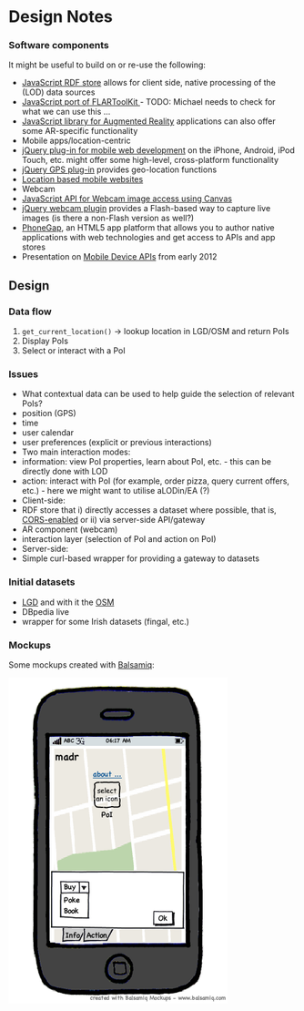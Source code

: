 # Design Notes

### Software components 

It might be useful to build on or re-use the following:

* [JavaScript RDF store](https://github.com/antoniogarrote/rdfstore-js/) allows for client side, native processing of the (LOD) data sources
* [JavaScript port of FLARToolKit ](https://github.com/kig/JSARToolKit) - TODO: Michael needs to check for what we can use this ...
* [JavaScript library for Augmented Reality](http://code.google.com/p/js-aruco/) applications can also offer some AR-specific functionality
* Mobile apps/location-centric
 * [jQuery plug-in for mobile web development](http://www.jqtouch.com/) on the iPhone, Android, iPod Touch, etc. might offer some high-level, cross-platform functionality
 * [jQuery GPS plug-in](http://www.birdwingfx.com/jQuery_gps/) provides geo-location functions
 * [Location based mobile websites](http://code.google.com/p/geo-location-javascript/)
* Webcam
 * [JavaScript API for Webcam image access using Canvas](https://github.com/taboca/CamCanvas-API-) 
 * [jQuery webcam plugin](http://www.xarg.org/project/jquery-webcam-plugin/) provides a Flash-based way to capture live images (is there a non-Flash version as well?)
* [PhoneGap](http://www.phonegap.com/), an HTML5 app platform that allows you to author native applications with web technologies and get access to APIs and app stores
* Presentation on [Mobile Device APIs](http://www.slideshare.net/jamesgpearce/mobile-device-apis) from early 2012

## Design

### Data flow

1. `get_current_location()` -> lookup location in LGD/OSM and return PoIs
2. Display PoIs
3. Select or interact with a PoI


### Issues

* What contextual data can be used to help guide the selection of relevant PoIs?
 * position (GPS)
 * time
 * user calendar
 * user preferences (explicit or previous interactions)
* Two main interaction modes: 
 * information: view PoI properties, learn about PoI, etc. - this can be directly done with LOD
 * action: interact with PoI (for example, order pizza, query current offers, etc.) - here we might want to utilise aLODin/EA (?)
* Client-side:
 * RDF store that i) directly accesses a dataset where possible, that is, [CORS-enabled](http://enable-cors.org/) or ii) via server-side API/gateway
 * AR component (webcam)
 * interaction layer (selection of PoI and action on PoI)
* Server-side:
 * Simple curl-based wrapper for providing a gateway to datasets

### Initial datasets

* [LGD](http://linkedgeodata.org/) and with it the [OSM](http://www.openstreetmap.org/ "OpenStreetMap")
* DBpedia live
* wrapper for some Irish datasets (fingal, etc.)

### Mockups

Some mockups created with [Balsamiq](http://balsamiq.com/products/mockups):

![Mockup 0](https://github.com/mhausenblas/madr/raw/master/design/madr-mockup-0.png)
